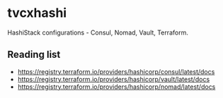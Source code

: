 # tvcxhashi

HashiStack configurations - Consul, Nomad, Vault, Terraform.

## Reading list

- https://registry.terraform.io/providers/hashicorp/consul/latest/docs
- https://registry.terraform.io/providers/hashicorp/vault/latest/docs
- https://registry.terraform.io/providers/hashicorp/nomad/latest/docs
